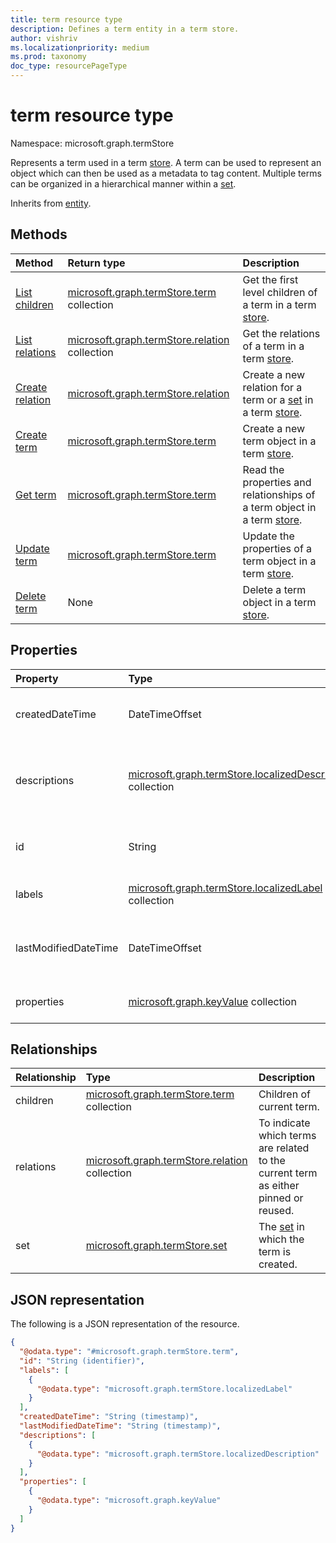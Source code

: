 ```yaml
---
title: term resource type
description: Defines a term entity in a term store.
author: vishriv
ms.localizationpriority: medium
ms.prod: taxonomy
doc_type: resourcePageType
---
```


# term resource type

Namespace: microsoft.graph.termStore

Represents a term used in a term [store]. A term can be used to represent an object which can then be used as a metadata to tag content. Multiple terms can be organized in a hierarchical manner within a [set].

Inherits from [entity](../resources/entity.md).

## Methods

| Method                                                    | Return type                                                                         | Description                                                                |
| :-------------------------------------------------------- | :---------------------------------------------------------------------------------- | :------------------------------------------------------------------------- |
| [List children](../api/termstore-term-list-children.md)   | [microsoft.graph.termStore.term](../resources/termstore-term.md) collection         | Get the first level children of a term in a term [store].                  |
| [List relations](../api/termstore-term-list-relations.md) | [microsoft.graph.termStore.relation](../resources/termstore-relation.md) collection | Get the relations of a term in a term [store].                             |
| [Create relation](../api/termstore-relation-post.md)      | [microsoft.graph.termStore.relation](../resources/termstore-relation.md)            | Create a new relation for a term or a [set] in a term [store].             |
| [Create term](../api/termstore-term-post.md)              | [microsoft.graph.termStore.term](../resources/termstore-term.md)                    | Create a new term object in a term [store].                                |
| [Get term](../api/termstore-term-get.md)                  | [microsoft.graph.termStore.term](../resources/termstore-term.md)                    | Read the properties and relationships of a term object in a term  [store]. |
| [Update term](../api/termstore-term-update.md)            | [microsoft.graph.termStore.term](../resources/termstore-term.md)                    | Update the properties of a term object in a term [store].                  |
| [Delete term](../api/termstore-term-delete.md)            | None                                                                                | Delete a term object in a term [store].                                    |

## Properties

| Property             | Type                                                                                                        | Description                                                  |
| :------------------- | :---------------------------------------------------------------------------------------------------------- | :----------------------------------------------------------- |
| createdDateTime      | DateTimeOffset                                                                                              | Date and time of term creation. Read-only.                   |
| descriptions         | [microsoft.graph.termStore.localizedDescription](../resources/termstore-localizeddescription.md) collection | Description about term that is dependent on the languageTag. |
| id                   | String                                                                                                      | Unique identifier of term. Read-Only.                        |
| labels               | [microsoft.graph.termStore.localizedLabel](../resources/termstore-localizedlabel.md) collection             | Label metadata for a term.                                   |
| lastModifiedDateTime | DateTimeOffset                                                                                              | Last date and time of term modification. Read-only.          |
| properties           | [microsoft.graph.keyValue](../resources/keyvalue.md) collection                                             | Collection of properties on the term.                        |

## Relationships

| Relationship | Type                                                                                | Description                                                                         |
| :----------- | :---------------------------------------------------------------------------------- | :---------------------------------------------------------------------------------- |
| children     | [microsoft.graph.termStore.term](../resources/termstore-term.md) collection         | Children of current term.                                                           |
| relations    | [microsoft.graph.termStore.relation](../resources/termstore-relation.md) collection | To indicate which terms are related to the current term as either pinned or reused. |
| set          | [microsoft.graph.termStore.set](../resources/termstore-set.md)                      | The [set] in which the term is created.                                             |

## JSON representation

The following is a JSON representation of the resource.

<!-- {
  "blockType": "resource",
  "keyProperty": "id",
  "@odata.type": "microsoft.graph.termStore.term",
  "baseType": "microsoft.graph.entity",
  "openType": false
}
-->

```json
{
  "@odata.type": "#microsoft.graph.termStore.term",
  "id": "String (identifier)",
  "labels": [
    {
      "@odata.type": "microsoft.graph.termStore.localizedLabel"
    }
  ],
  "createdDateTime": "String (timestamp)",
  "lastModifiedDateTime": "String (timestamp)",
  "descriptions": [
    {
      "@odata.type": "microsoft.graph.termStore.localizedDescription"
    }
  ],
  "properties": [
    {
      "@odata.type": "microsoft.graph.keyValue"
    }
  ]
}
```

[store]: ../resources/termstore-store.md
[set]: ../resources/termstore-set.md
[term]: ../resources/termstore-term.md
[group]: ../resources/termstore-group.md

<!--
{
  "type": "#page.annotation",
  "description": "Term is the entity used for tagging in termStore",
  "keywords": "term,facet,resource",
  "section": "documentation",
  "tocPath": "Terms",
  "tocBookmarks": {
    "Resources/termstore-term": "#"
  },
  "suppressions": []
}
-->
